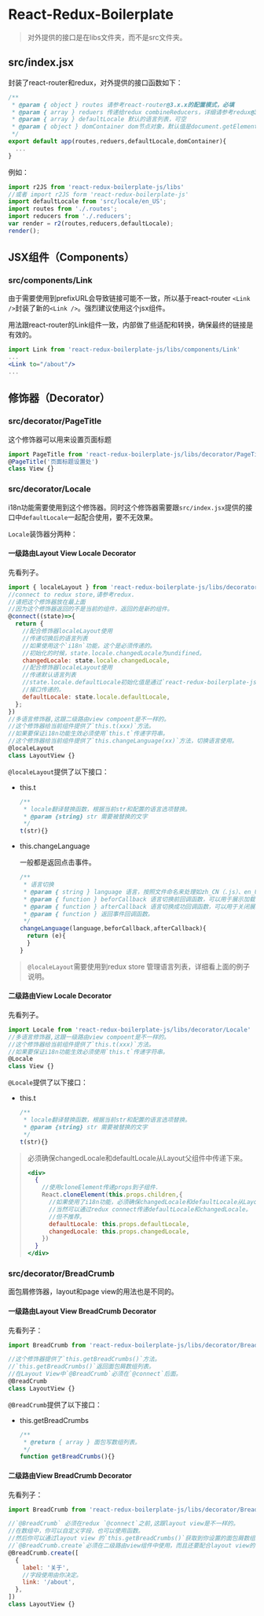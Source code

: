 # React-Redux-Boilerplate 

> 对外提供的接口是在libs文件夹，而不是src文件夹。

## src/index.jsx

封装了react-router和redux，对外提供的接口函数如下：

```jsx
/**
 * @param { object } routes 请参考react-router@3.x.x的配置模式，必填
 * @param { array } reduers 传递给redux combineReducers，详细请参考redux@3.x.x，必填
 * @param { array } defaultLocale 默认的语言列表，可空
 * @param { object } domContainer dom节点对象，默认值是document.getElementById('root')
 */
export default app(routes,reduers,defaultLocale,domContainer){
  ...
}
```

例如：

```jsx
import r2JS from 'react-redux-boilerplate-js/libs'
//或者 import r2JS form 'react-redux-boilerplate-js'
import defaultLocale from 'src/locale/en_US';
import routes from './.routes';
import reducers from './.reducers';
var render = r2(routes,reducers,defaultLocale);
render();
```

## JSX组件（Components）

### src/components/Link

由于需要使用到prefixURL会导致链接可能不一致，所以基于react-router `<Link />`封装了新的`<Link />`。强烈建议使用这个jsx组件。

用法跟react-router的Link组件一致，内部做了些适配和转换，确保最终的链接是有效的。

```jsx
import Link from 'react-redux-boilerplate-js/libs/components/Link'
...
<Link to="/about"/>
...
```

## 修饰器（Decorator）

### src/decorator/PageTitle

这个修饰器可以用来设置页面标题

```jsx
import PageTitle from 'react-redux-boilerplate-js/libs/decorator/PageTitle'
@PageTitle('页面标题设置处')
class View {}
```

### src/decorator/Locale

i18n功能需要使用到这个修饰器。同时这个修饰器需要跟`src/index.jsx`提供的接口中`defaultLocale`一起配合使用，要不无效果。

`Locale`装饰器分两种：

#### 一级路由Layout View Locale Decorator

先看列子。

```jsx
import { localeLayout } from 'react-redux-boilerplate-js/libs/decorator/Locale'
//connect to redux store,请参考redux.
//请把这个修饰器放在最上面
//因为这个修饰器返回的不是当前的组件，返回的是新的组件。
@connect((state)=>{
  return {
    //配合修饰器localeLayout使用
    //传递切换后的语言列表
    //如果使用这个`i18n`功能，这个是必须传递的。
    //初始化的时候，state.locale.changedLocale为undifined。
    changedLocale: state.locale.changedLocale,
    //配合修饰器localeLayout使用
    //传递默认语言列表
    //state.locale.defaultLocale初始化值是通过`react-redux-boilerplate-js/libs/index.jsx`提供的
    //接口传递的。
    defaultLocale: state.locale.defaultLocale,
  };
})
//多语言修饰器,这跟二级路由view compoent是不一样的。
//这个修饰器给当前组件提供了`this.t(xxx)`方法。
//如果要保证i18n功能生效必须使用`this.t`传递字符串。
//这个修饰器给当前组件提供了`this.changeLanguage(xx)`方法，切换语言使用。
@localeLayout
class LayoutView {}
```

`@localeLayout`提供了以下接口：

- this.t

  ```js
  /**
   * locale翻译替换函数，根据当前str和配置的语言选项替换。
   * @param {string} str 需要被替换的文字
   */
  t(str){}
  ```

- this.changeLanguage

  一般都是返回点击事件。

  ```js
  /**
   * 语言切换
   * @param { string } language 语言，按照文件命名来处理如zh_CN（.js）、en_US（.js）,.js可选
   * @param { function } beforCallback 语言切换前回调函数，可以用于展示加载状态
   * @param { function } afterCallback 语言切换成功回调函数，可以用于关闭展示加载状态
   * @param { function } 返回事件回调函数。
   */
  changeLanguage(language,beforCallback,afterCallback){
    return (e){
    }
  }
  ```

> `@localeLayout`需要使用到redux store 管理语言列表，详细看上面的例子说明。

#### 二级路由View Locale Decorator

先看列子。

```js
import Locale from 'react-redux-boilerplate-js/libs/decorator/Locale'
//多语言修饰器,这跟一级路由view compoent是不一样的。
//这个修饰器给当前组件提供了`this.t(xxx)`方法。
//如果要保证i18n功能生效必须使用`this.t`传递字符串。
@Locale
class View {}
```

`@Locale`提供了以下接口：

- this.t

  ```js
  /**
   * locale翻译替换函数，根据当前str和配置的语言选项替换。
   * @param {string} str 需要被替换的文字
   */
  t(str){}
  ```

> 必须确保changedLocale和defaultLocale从Layout父组件中传递下来。
>
> ```jsx
> <div>
>   {
>     //使用cloneElement传递props到子组件.
>     React.cloneElement(this.props.children,{
>       //如果使用了i18n功能，必须确保changedLocale和defaultLocale从Layout父组件中传递下来。
>       //当然可以通过redux connect传递defaultLocale和changedLocale。
>       //但不推荐。
>       defaultLocale: this.props.defaultLocale,
>       changedLocale: this.props.changedLocale,
>     })
>   }
> </div>
> ```

### src/decorator/BreadCrumb

面包屑修饰器，layout和page view的用法也是不同的。

#### 一级路由Layout View BreadCrumb Decorator 

先看列子：

```js
import BreadCrumb from 'react-redux-boilerplate-js/libs/decorator/BreadCrumb'

//这个修饰器提供了`this.getBreadCrumbs()`方法。
//`this.getBreadCrumbs()`返回面包屑数组列表。
//在Layout View中`@BreadCrumb`必须在`@connect`后面。
@BreadCrumb
class LayoutView {}
```

`@BreadCrumb`提供了以下接口：

- this.getBreadCrumbs

  ```js
  /**
   * @return { array } 面包写数组列表。
   */
  function getBreadCrumbs(){}
  ```

#### 二级路由View BreadCrumb Decorator

先看列子：

```js
import BreadCrumb from 'react-redux-boilerplate-js/libs/decorator/BreadCrumb'

//`@BreadCrumb` 必须在redux `@connect`之前,这跟layout view是不一样的。
//在数组中，你可以自定义字段，也可以使用函数。
//然后你可以通过layout view 的`this.getBreadCrumbs()`获取到你设置的面包屑数组。
//`@BreadCrumb.create`必须在二级路由view组件中使用，而且还要配合layout view的`@BreadCrumb`一起使用。
@BreadCrumb.create([
  {
    label: '关于',
    //字段使用由你决定。
    link: '/about',
  },
])
class LayoutView {}
```










































